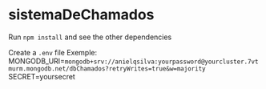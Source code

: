 # sistemaDeChamados

Run ``npm install`` and see the other dependencies

Create a ``.env`` file
Exemple: 
MONGODB_URI=`mongodb+srv://anielqsilva:yourpassword@yourcluster.7vtmurm.mongodb.net/dbChamados?retryWrites=true&w=majority`
SECRET=yoursecret
